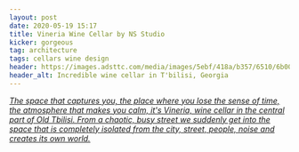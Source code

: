 ```yaml
---
layout: post
date: 2020-05-19 15:17
title: Vineria Wine Cellar by NS Studio
kicker: gorgeous
tag: architecture
tags: cellars wine design
header: https://images.adsttc.com/media/images/5ebf/418a/b357/6510/6b00/0933/large_jpg/FI.jpg?1589592444
header_alt: Incredible wine cellar in T'bilisi, Georgia
---
```


_[The space that captures you, the place where you lose the sense of time, the atmosphere that makes you calm, it's Vineria, wine cellar in the central part of Old Tbilisi. From a chaotic, busy street we suddenly get into the space that is completely isolated from the city, street, people, noise and creates its own world.](https://www.archdaily.com/939746/vineria-wine-cellar-ns-studio)_
